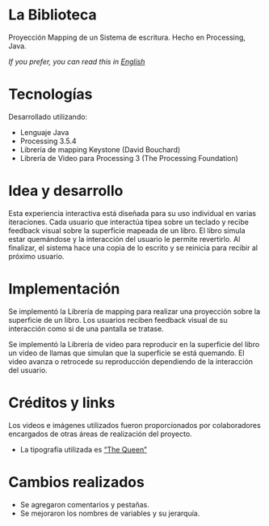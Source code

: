 # La Biblioteca

Proyección Mapping de un Sistema de escritura. Hecho en Processing, Java.

*If you prefer, you can read this in [English](README.md)*

# Tecnologías

Desarrollado utilizando:
- Lenguaje Java
- Processing 3.5.4
- Librería de mapping Keystone (David Bouchard)
- Librería de Video para Processing 3 (The Processing Foundation)

# Idea y desarrollo

Esta experiencia interactiva está diseñada para su uso individual en varias iteraciones.
Cada usuario que interactúa tipea sobre un teclado y recibe feedback visual sobre la superficie mapeada de un libro.
El libro simula estar quemándose y la interacción del usuario le permite revertirlo.
Al finalizar, el sistema hace una copia de lo escrito y se reinicia para recibir al próximo usuario.

# Implementación

Se implementó la Librería de mapping para realizar una proyección sobre la superficie de un libro.
Los usuarios reciben feedback visual de su interacción como si de una pantalla se tratase.

Se implementó la Librería de video para reproducir en la superficie del libro un video de llamas que simulan que la superficie se está quemando.
El video avanza o retrocede su reproducción dependiendo de la interacción del usuario.

# Créditos y links

Los videos e imágenes utilizados fueron proporcionados por colaboradores encargados de otras áreas de realización del proyecto.
- La tipografía utilizada es [“The Queen”](https://www.dafont.com/the-queen.font)

# Cambios realizados

- Se agregaron comentarios y pestañas.  
- Se mejoraron los nombres de variables y su jerarquía.
